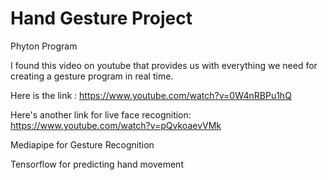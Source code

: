 # Hand Gesture Project
Phyton Program

I found this video on youtube that provides us with everything we need for creating a gesture program in real time.
 
Here is the link : https://www.youtube.com/watch?v=0W4nRBPu1hQ

Here's another link for live face recognition: https://www.youtube.com/watch?v=pQvkoaevVMk

Mediapipe for Gesture Recognition

Tensorflow for predicting hand movement
